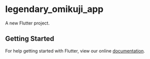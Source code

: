 # legendary_omikuji_app

A new Flutter project.

## Getting Started

For help getting started with Flutter, view our online
[documentation](https://flutter.io/).

